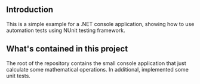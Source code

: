 ## Introduction

This is a simple example for a .NET console application, 
showing how to use automation tests using NUnit testing framework.


## What's contained in this project

The root of the repository contains the small console application 
that just calculate some mathematical operations. 
In additional, implemented some unit tests.

